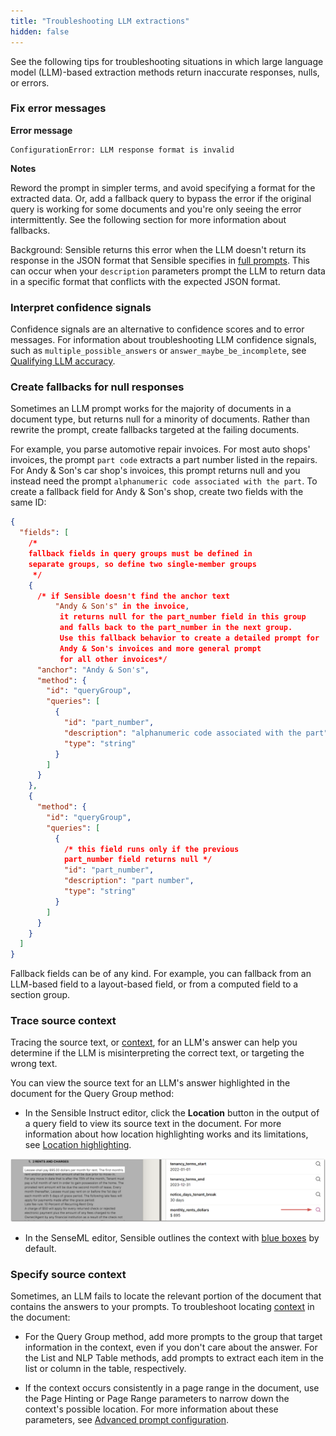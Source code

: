```yaml
---
title: "Troubleshooting LLM extractions"
hidden: false
---
```


See the following tips for troubleshooting situations in which large language model (LLM)-based extraction methods return inaccurate responses, nulls, or errors.

### Fix error messages

**Error message**

```
ConfigurationError: LLM response format is invalid
```

**Notes**

Reword the prompt in simpler terms, and avoid specifying a format for the extracted data. Or, add a fallback query to bypass the error if the original query is working for some documents and you're only seeing the error intermittently. See the following section for more information about fallbacks.

Background: Sensible returns this error when the LLM doesn't return its response in the JSON format that Sensible specifies in [full prompts](doc:prompt). This can occur when your `description` parameters prompt the LLM to return data in a specific format that conflicts with the expected JSON format.

### Interpret confidence signals

Confidence signals are an alternative to confidence scores and to error messages. For information about troubleshooting LLM confidence signals, such as `multiple_possible_answers` or `answer_maybe_be_incomplete`, see [Qualifying LLM accuracy](doc:confidence).

### Create fallbacks for null responses

Sometimes an LLM prompt works for the majority of documents in a document type, but returns null for a minority of documents. Rather than rewrite the prompt, create fallbacks targeted at the failing documents.

For example, you parse automotive repair invoices.  For most auto shops' invoices, the prompt `part code` extracts a part number listed in the repairs. For Andy & Son's car shop's invoices, this prompt returns null and you instead need the prompt  `alphanumeric code associated with the part`. To create a fallback field for Andy & Son's shop, create two fields with the same ID:

```json
{
  "fields": [
    /*
    fallback fields in query groups must be defined in
    separate groups, so define two single-member groups
     */
    {
      /* if Sensible doesn't find the anchor text 
          "Andy & Son's" in the invoice,
           it returns null for the part_number field in this group
           and falls back to the part_number in the next group.
           Use this fallback behavior to create a detailed prompt for 
           Andy & Son's invoices and more general prompt
           for all other invoices*/
      "anchor": "Andy & Son's",
      "method": {
        "id": "queryGroup",
        "queries": [
          {
            "id": "part_number",
            "description": "alphanumeric code associated with the part",
            "type": "string"
          }
        ]
      }
    },
    {
      "method": {
        "id": "queryGroup",
        "queries": [
          {
            /* this field runs only if the previous
            part_number field returns null */
            "id": "part_number",
            "description": "part number",
            "type": "string"
          }
        ]
      }
    }
  ]
}
```

Fallback fields can be of any kind. For example, you can fallback from an LLM-based field to a layout-based field, or from a computed field to a section group.

### Trace source context

Tracing the source text, or [context](doc:prompt#notes), for an LLM's answer can help you determine if the LLM is misinterpreting the correct text, or targeting the wrong text.

You can view the source text for an LLM's answer highlighted in the document for the Query Group method:

- In the Sensible Instruct editor, click the **Location** button in the output of a query field to view its source text in the document.  For more information about how location highlighting works and its limitations, see [Location highlighting](doc:query-group#notes).

![Click to enlarge](https://raw.githubusercontent.com/sensible-hq/sensible-docs/main/readme-sync/assets/v0/images/final/location.png)

- In the SenseML editor, Sensible outlines the context with [blue boxes](doc:color) by default. 

### Specify source context

Sometimes, an LLM fails to locate the relevant portion of the document that contains the answers to your prompts. To troubleshoot locating [context](doc:prompt#notes) in the document:

- For the Query Group method, add more prompts to the group that target information in the context, even if you don't care about the answer. For the List and NLP Table methods, add prompts to extract each item in the list or column in the table, respectively. 

- If the context occurs consistently in a page range in the document, use the Page Hinting or Page Range parameters to narrow down the context's possible location. For more  information about these parameters, see [Advanced prompt configuration](doc:prompt).  

